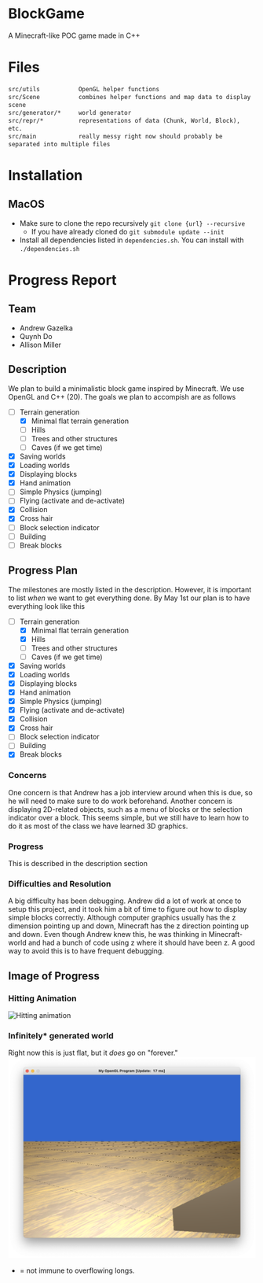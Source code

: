 # BlockGame
A Minecraft-like POC game made in C++

# Files

```text
src/utils           OpenGL helper functions
src/Scene           combines helper functions and map data to display scene
src/generator/*     world generator
src/repr/*          representations of data (Chunk, World, Block), etc.
src/main            really messy right now should probably be separated into multiple files
```

# Installation

## MacOS

- Make sure to clone the repo recursively `git clone {url} --recursive`
  - If you have already cloned do `git submodule update --init`
- Install all dependencies listed in `dependencies.sh`. You can install with `./dependencies.sh`


# Progress Report

## Team
- Andrew Gazelka
- Quynh Do
- Allison Miller

## Description
We plan to build a minimalistic block game inspired by Minecraft. We use OpenGL and C++ (20).
The goals we plan to accompish are as follows

- [ ] Terrain generation
  - [x] Minimal flat terrain generation
  - [ ] Hills
  - [ ] Trees and other structures
  - [ ] Caves (if we get time)
- [x] Saving worlds
- [x] Loading worlds
- [x] Displaying blocks
- [x] Hand animation
- [ ] Simple Physics (jumping)
- [ ] Flying (activate and de-activate)
- [x] Collision
- [x] Cross hair
- [ ] Block selection indicator
- [ ] Building
- [ ] Break blocks

## Progress Plan
The milestones are mostly listed in the description. However, it is important to list _when_
we want to get everything done. By May 1st our plan is to have everything look like this

- [ ] Terrain generation
  - [x] Minimal flat terrain generation
  - [x] Hills
  - [ ] Trees and other structures
  - [ ] Caves (if we get time)
- [x] Saving worlds
- [x] Loading worlds
- [x] Displaying blocks
- [x] Hand animation
- [x] Simple Physics (jumping)
- [x] Flying (activate and de-activate)
- [x] Collision
- [x] Cross hair
- [ ] Block selection indicator
- [ ] Building
- [x] Break blocks

### Concerns
One concern is that Andrew has a job interview around when this is due, so he will need to 
make sure to do work beforehand. Another concern is displaying 2D-related objects, such 
as a menu of blocks or the selection indicator over a block. This seems simple, but we 
still have to learn how to do it as most of the class we have learned 3D graphics.

### Progress
This is described in the description section

### Difficulties and Resolution
A big difficulty has been debugging. Andrew did a lot of work at once to setup this
project, and it took him a bit of time to figure out how to display simple blocks correctly. 
Although computer graphics usually has the z dimension pointing up and down, Minecraft 
has the z direction pointing up and down. Even though Andrew knew this, he was thinking
in Minecraft-world and had a bunch of code using z where it should have been z. A good
way to avoid this is to have frequent debugging.


## Image of Progress

### Hitting Animation

![Hitting animation](.github/hand_animation.gif)

### Infinitely* generated world
Right now this is just flat, but it _does_ go on "forever."
![Infinite world](.github/infinite-world.png)

* = not immune to overflowing longs.

